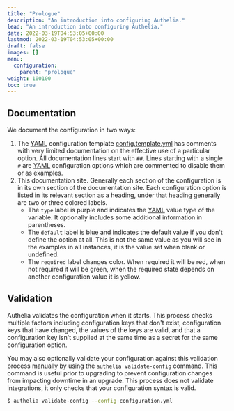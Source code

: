 ```yaml
---
title: "Prologue"
description: "An introduction into configuring Authelia."
lead: "An introduction into configuring Authelia."
date: 2022-03-19T04:53:05+00:00
lastmod: 2022-03-19T04:53:05+00:00
draft: false
images: []
menu:
  configuration:
    parent: "prologue"
weight: 100100
toc: true
---
```


## Documentation

We document the configuration in two ways:

1. The [YAML] configuration template
   [config.template.yml](https://github.com/authelia/authelia/blob/master/config.template.yml) has comments with very
   limited documentation on the effective use of a particular option. All documentation lines start with `##`. Lines
   starting with a single `#` are [YAML] configuration options which are commented to disable them or as examples.
2. This documentation site. Generally each section of the configuration is in its own section of the documentation
   site. Each configuration option is listed in its relevant section as a heading, under that heading generally are two
   or three colored labels.
   - The `type` label is purple and indicates the [YAML] value type of the variable. It optionally includes some
     additional information in parentheses.
   - The `default` label is blue and indicates the default value if you don't define the option at all. This is not the
     same value as you will see in the examples in all instances, it is the value set when blank or undefined.
   - The `required` label changes color. When required it will be red, when not required it will be green, when the
     required state depends on another configuration value it is yellow.

## Validation

Authelia validates the configuration when it starts. This process checks multiple factors including configuration keys
that don't exist, configuration keys that have changed, the values of the keys are valid, and that a configuration
key isn't supplied at the same time as a secret for the same configuration option.

You may also optionally validate your configuration against this validation process manually by using the
`authelia validate-config` command. This command is useful prior to upgrading to prevent configuration changes from
impacting downtime in an upgrade. This process does not validate integrations, it only checks that your configuration
syntax is valid.

```bash
$ authelia validate-config --config configuration.yml
```

[YAML]: https://yaml.org/
